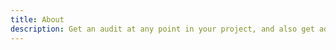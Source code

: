 ```yaml
---
title: About
description: Get an audit at any point in your project, and also get advice with pushing accessibility as part of your way of working, from design to code to production
---
```

